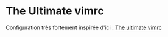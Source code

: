 # The Ultimate vimrc

Configuration très fortement inspirée d'ici : [The ultimate vimrc](https://github.com/amix/vimrc)
